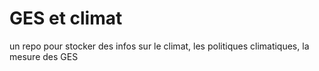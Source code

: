 # GES et climat

un repo pour stocker des infos sur le climat, les politiques climatiques, la mesure des GES

